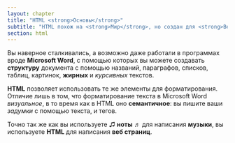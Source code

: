 ```yaml
---
layout: chapter
title: "HTML <strong>Основы</strong>"
subtitle: "HTML похож на <strong>Мир</strong>, но создан для <strong>Веба</strong>"
section: html
---
```


Вы наверное сталкивались, а возможно даже работали в программах вроде **Microsoft <strong>Word</strong>**, с помощью которых вы можете создавать **структуру** документа с помощью названий, параграфов, списков, таблиц, картинок, **жирных** и _курсивных_ текстов.

**HTML** позволяет использовать те же элементы для форматирования. Отличие лишь в том, что форматирование текста в Microsoft Word _визуальное_, в то время как в HTML оно **семантичное**: вы пишите ваши _задумки_ с помощью текста, и тегов.

Точно так же как вы используете ♫ **ноты** ♬ для написания **музыки**, вы используете **HTML** для написания **веб страниц**.
